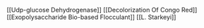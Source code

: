 [[Udp-glucose Dehydrogenase]]
[[Decolorization Of Congo Red]]
[[Exopolysaccharide Bio-based Flocculant]]
[[L. Starkeyi]]
